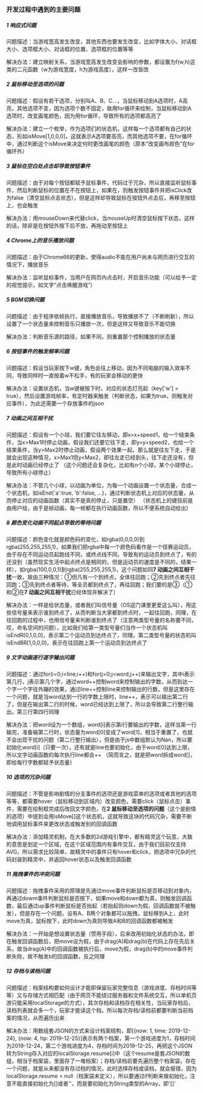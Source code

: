 ### 开发过程中遇到的主要问题

##### 1 响应式问题
问题描述：当游戏宽高发生改变，其他东西也要发生改变，比如字体大小、对话框大小、选项框大小、对话框的位置、选项框的位置等等

解决办法：建立映射关系，当游戏宽高发生改变会影响的参数，都设置为f(w,h)这类的二元函数（w为游戏宽度，h为游戏高度），这样一改皆改

##### 2 鼠标移动至选项的问题
问题描述：假设有若干选项，分别叫A、B、C...，当鼠标移动到A选项时，A高亮，其他选项不变，因为选项个数不固定，故用for循环来绘制，当鼠标移动到A选项时，改变画笔颜色，因为用for循环，导致所有的选项都高亮了

解决办法：建立一个枚举，作为选项们的状态机，这样每一个选项都有自己的状态，形如isMove[1,0,0,0]，这就表示A选项要高亮，而其他选项不要，在for循环中，通过判断这个isMove来决定何时更改画笔的颜色（原本“改变画布颜色”在for循环外）

##### 3 鼠标在空白处点击却导致按钮事件
问题描述：由于对每个按钮都赋予鼠标事件，代码过于冗杂，所以直接监听鼠标事件，然后判断鼠标的位置在不在按钮上，如果在，则触发按钮事件并把isClick改为false（清空鼠标点击状态），但是这样却导致鼠标在按钮外点击后，再移至按钮上，也会触发

解决办法：用mouseDown来代替click，当mouseUp时清空鼠标按下状态，这样的话，除非是在按钮外按下后不放，再拖动至按钮上

##### 4 Chrome上的音乐播放问题
问题描述：由于Chrome66的更新，使得audio不能在用户尚未与网页进行交互的情况下，播放音乐

解决办法：监听鼠标事件，当用户在网页内点击时，开启音乐功能（可以给予一定的视觉提示，如文字“点击唤醒游戏”）

##### 5 BGM切换问题
问题描述：由于程序依帧执行，直接播放音乐，导致播放不了（不断刷新），所以设置了一个状态量来控制音乐只播放一次，但是这样又导致音乐不能切换

解决办法：判断音乐源的路径，如果不同，则重置那个控制播放的状态量

##### 6 按钮事件的触发频率问题
问题描述：假设当玩家按下w键，角色会往上移动，因为不同电脑的输入效率不同，导致同样时一直按着w不松手，有的玩家会移动的更快

解决办法：设置状态机，当w键被按下时，对应的状态灯亮起（key['w'] = true），然后设置游戏帧率，有定时器来触发（判断状态，如果为true，则触发对应事件），为此还需要一个存放事件的json

##### 7 动画之间互相干扰
问题描述：假设有一个小球，我们要它往左移动，即x=x+speed1，给一个结束条件，当x>Max1时停止动画，假设我们还要它往下走，即y=y+speed2，也给一个结束条件，当y>Max2时停止动画，假设两个效果一起，那么就是往左下走，于是就会出现这种情况，x>Max1但y<Max2，即往左走已经到头，往下走还没有，但是此时动画已经停止了
（这个问题还会复杂化，比如有n个小球，某个小球停止，导致所有小球停止）

解决办法：不管几个小球，以动画为单位，为每一个动画设置一个状态量，合成一个状态机，如isEnd{'a':true, 'b':false, ...}，通过判断状态机上对应的状态量，从而停止对应的动画函数（其实不是真的停止，只是置空）
（状态机上的键目前是由用户给，由于是帧动画，每一帧都在执行动画函数，所以不便系统自动给出）

##### 8 颜色变化动画不同起点导致的等待问题
问题描述：颜色变化就是颜色码的变化，如rgba(0,0,0,0)到rgba(255,255,255,1)，如果我们把rgba中每一个颜色码看作是一个径赛运动员，由于存在不同运动员起跑线不同，或终点线不同，导致有的运动员到终点了，有的还没到（虽然现实生活中起点终点是相同的，但是运动员的速度是不同的，结果一样），如rgba(100,0,0,1)到rgba(255,255,255,1)，这个问题如同**7 动画之间互相干扰**一致，故由三种情况：①但凡有一个到终点，全体往回跑；②先到终点者先往回跑；③先到终点者等待，等全员都到终点了，再往回跑；我们要的是③（①和②在**7 动画之间互相干扰**已经体现并解决了）

解决办法：一样是给状态量，或者我们叫信号量（OS这门课里更爱这么叫），用这些信号量来表示谁到终点了，从而判断当大家都到终点时，一起往回跑，同理，在往回跑的过程中，也用信号量来判断谁到终点了（注意两类型号量的名称要不同，哎，命名空间的问题），比如我们给第一类型号量们当作一个状态机叫isEndR[0,1,0,0]，表示第二个运动员到达终点了，同理，第二类型号量的状态机叫isEndBR[1,0,0,0]，表示在往回跑上第一个运动员到达终点了

##### 9 文字动画逐行逐字输出问题
问题描述：通过for(i=0;i<line;i++)和for(j=0;j<word;j++)来输出文字，其中i表示第几行，j表示第几个字，通过word++控制word来控制输出的字数，从而到达一个字一个字往外蹦的效果，通过line++控制line来控制输出的行数，但是这里存在一个问题，就是当word达到一行的字数上限时，line++，表示可以输出第二行了，但是在输出第二行的时候，word已经达到上限了，所以会导致第二行整行输出。第三行第四行同理

解决办法：把word设为一个数组，word[i]表示第i行要输出的字数，这样当第一行输完，准备输第二行时，状态量为word[0]变成了word[1]，相当于重置了，也就不会出现干扰的问题（第二行整行输出），但是由于js中数组默认为Nan，所以要初始化word[i]（只要一次），还有就是line也要初始化，由于word[0]达到上限，所以文字动画函数的每次执行line都会++
（简而言之，就是把word拆成word[]，即给每行字数都赋予状态量）

##### 10 选项的冗杂问题
问题描述：不管是影响剧情的分支事件的选项还是游戏菜单的选项或者其他的选项等等，都需要hover（鼠标移动到区域内）改变颜色，需要click（鼠标点击）事件，需要在绘制框完成后改回文字颜色，在**2 鼠标移动至选项的问题**（这个是剧情的选项）中提到会用isMove[]这个状态机，这就导致这块的代码冗杂，需要不断地调用鼠标事件来更改状态或触发别的回调函数

解决办法：添加精灵机制，在大多数的2d游戏引擎中，都有精灵这个玩意，大致的意思是划定一个区域，在这个区域范围内有事件交互，由于我们目前仅支持AVG，所以需求比较简单，故精灵中的事件只有hover和click，把选项中冗杂的代码封装到精灵中，并返回hover状态以及触发回调函数

##### 11 拖拽事件的冲突问题
问题描述：拖拽事件采用的原理是先通过move事件判断鼠标是否移动到对象内，再通过dowm事件判断鼠标是否按下，如果move和down都为真，则触发回调函数，最后通过up事件判断鼠标是否抬起（若抬起则down为假，回调函数就不被触发），但是存在一个问题，设有A、B两个对象都可以拖拽，鼠标移到A上，此时move为真，鼠标按下，此时down为真则导致A和B的回调函数都被触发

解决办法：一开始是想设置状态量（惯用手段），后来改用初始化状态的办法，即在触发回调函数后，把move设为假，由于drag(A)和drag(b)在代码上存在先后关系，故当drag(A)中的回调函数被执行后，move为假，drag(b)中的move事件判断失败，故不触发b的回调函数，反之同理

##### 12 存档与读档问题
问题描述：档案结构要如何设计才能即保留玩家完整信息（游戏进度、存档时间等等）又与存储方式相匹配（由于网页不能绕过服务器和文件系统交互，所以单机页游只能采用localStorage的方式），其次存档和读档存在相关性，当玩家存档后，读档列表就会多一个，玩家才能读这个档，所以每次存档/读档前都要判断当前档案的情况，从而遍历出来

解决办法：用数组套JSON的方式来设计档案结构，即[{now: 1, time: 2019-12-24}, {now: 4, hp: 2019-12-25}]表示有两个档案，第一个游戏进度为1，存档时间为2019-12-24，第二个游戏进度为4，存档时间为2019-12-25，再把这个JSON转为String存入对应的localStorage.resume[i]中（这个resume是套JSON的数组，相当于档案袋，里面存了一堆档案）；存档/读档前要先遍历整个档案袋，存在一个问题，就是从来都没有存过档的情况，此时选择存档或读档，就会报错，因为localStorage.resume = null（档案袋未定义），所以要通过if判断来做初始化，注意不能直接初始化为[]或者''，而是要初始化为String类型的Array，即'[]'